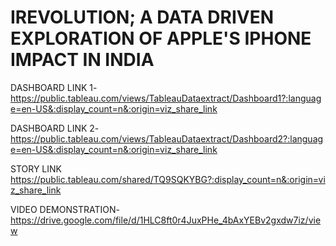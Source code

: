 # IREVOLUTION; A DATA DRIVEN EXPLORATION OF APPLE'S IPHONE IMPACT IN INDIA

DASHBOARD LINK 1-
https://public.tableau.com/views/TableauDataextract/Dashboard1?:language=en-US&:display_count=n&:origin=viz_share_link

DASHBOARD LINK 2-
https://public.tableau.com/views/TableauDataextract/Dashboard2?:language=en-US&:display_count=n&:origin=viz_share_link

STORY LINK
https://public.tableau.com/shared/TQ9SQKYBG?:display_count=n&:origin=viz_share_link

VIDEO DEMONSTRATION-
https://drive.google.com/file/d/1HLC8ft0r4JuxPHe_4bAxYEBv2gxdw7iz/view
